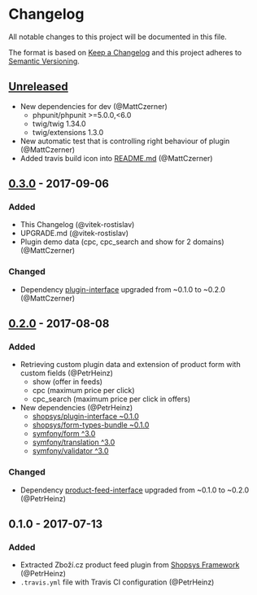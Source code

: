 # Changelog
All notable changes to this project will be documented in this file.

The format is based on [Keep a Changelog](http://keepachangelog.com/en/1.0.0/)
and this project adheres to [Semantic Versioning](http://semver.org/spec/v2.0.0.html).

## [Unreleased]
- New dependencies for dev (@MattCzerner)
    - phpunit/phpunit >=5.0.0,<6.0
    - twig/twig 1.34.0
    - twig/extensions 1.3.0
- New automatic test that is controlling right behaviour of plugin (@MattCzerner)
- Added travis build icon into [README.md](README.md) (@MattCzerner)

## [0.3.0] - 2017-09-06
### Added
- This Changelog (@vitek-rostislav)
- UPGRADE.md (@vitek-rostislav)
- Plugin demo data (cpc, cpc_search and show for 2 domains) (@MattCzerner)
### Changed
- Dependency [plugin-interface](shopsys/plugin-interface) upgraded from ~0.1.0 to ~0.2.0 (@MattCzerner)

## [0.2.0] - 2017-08-08
### Added
- Retrieving custom plugin data and extension of product form with custom fields (@PetrHeinz)
    - show (offer in feeds)
    - cpc (maximum price per click)
    - cpc_search (maximum price per click in offers)
- New dependencies (@PetrHeinz)
    - [shopsys/plugin-interface ~0.1.0](https://github.com/shopsys/plugin-interface)
    - [shopsys/form-types-bundle ~0.1.0](https://github.com/shopsys/form-types-bundle)
    - [symfony/form ^3.0](https://github.com/symfony/form)
    - [symfony/translation ^3.0](https://github.com/symfony/translation)
    - [symfony/validator ^3.0](https://github.com/symfony/validator)
### Changed
- Dependency [product-feed-interface](shopsys/product-feed-interface) upgraded from ~0.1.0 to ~0.2.0 (@PetrHeinz)

## 0.1.0 - 2017-07-13
### Added
- Extracted Zboží.cz product feed plugin from [Shopsys Framework](http://www.shopsys-framework.com/) (@PetrHeinz)
- `.travis.yml` file with Travis CI configuration (@PetrHeinz)

[Unreleased]: https://github.com/shopsys/product-feed-zbozi/compare/v0.3.0...HEAD
[0.3.0]: https://github.com/shopsys/product-feed-zbozi/compare/v0.2.0...v0.3.0
[0.2.0]: https://github.com/shopsys/product-feed-zbozi/compare/v0.1.0...v0.2.0
